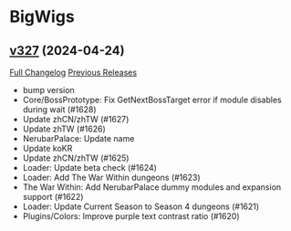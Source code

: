 # BigWigs

## [v327](https://github.com/BigWigsMods/BigWigs/tree/v327) (2024-04-24)
[Full Changelog](https://github.com/BigWigsMods/BigWigs/compare/v326.1...v327) [Previous Releases](https://github.com/BigWigsMods/BigWigs/releases)

- bump version  
- Core/BossPrototype: Fix GetNextBossTarget error if module disables during wait (#1628)  
- Update zhCN/zhTW (#1627)  
- Update zhTW (#1626)  
- NerubarPalace: Update name  
- Update koKR  
- Update zhCN/zhTW (#1625)  
- Loader: Update beta check (#1624)  
- Loader: Add The War Within dungeons (#1623)  
- The War Within: Add NerubarPalace dummy modules and expansion support (#1622)  
- Loader: Update Current Season to Season 4 dungeons (#1621)  
- Plugins/Colors: Improve purple text contrast ratio (#1620)  
